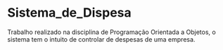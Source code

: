 # Sistema_de_Dispesa
Trabalho realizado na disciplina de Programação Orientada a Objetos, o sistema tem o intuito de controlar de despesas de uma empresa.
